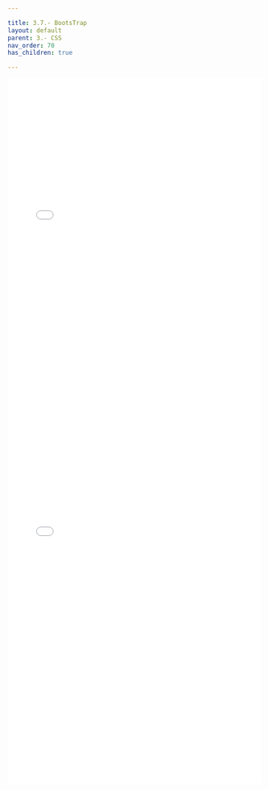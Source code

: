 ```yaml
---

title: 3.7.- BootsTrap
layout: default
parent: 3.- CSS
nav_order: 70
has_children: true

---
```




<iframe src="BootsTrap.pdf" width="100%" height="600px" style="border: none;"></iframe>



<embed src="BootsTrap.pdf" width="100%" height="800px" type="application/pdf">
